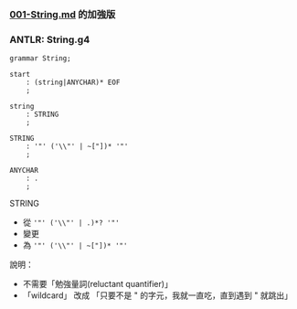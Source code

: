 
### [001-String.md](./001-String.md) 的加強版

### ANTLR: String.g4
```g4
grammar String;

start
	: (string|ANYCHAR)* EOF
	;

string
	: STRING
	;

STRING
	: '"' ('\\"' | ~["])* '"'
	;

ANYCHAR
	: .
	;
```


STRING
- 從 ```'"' ('\\"' | .)*? '"'```
- 變更
- 為 ```'"' ('\\"' | ~["])* '"'```

說明：
- 不需要「勉強量詞(reluctant quantifier)」
- 「wildcard」 改成 「只要不是 " 的字元，我就一直吃，直到遇到 " 就跳出」
